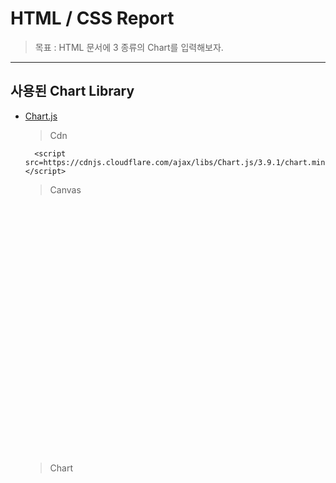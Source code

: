 # HTML / CSS Report

  > 목표 : HTML 문서에 3 종류의 Chart를 입력해보자.

-----------------------------------------------------------------------

## 사용된 Chart Library

- [Chart.js](https://www.chartjs.org/)

  > Cdn
  
    <!-- chart.js -->
        <script src=https://cdnjs.cloudflare.com/ajax/libs/Chart.js/3.9.1/chart.min.js></script>

  > Canvas
  
     <div>
         <canvas id="myChart2" style="display:inline-block; width:100%;
             max-width:400px; height:100%; max-height:400px"></canvas>
     </div>

  > Chart
  
     <script>
         var ctx = document.getElementById('myChart1');
         var xValues = ['HTML','CSS','SASS','Javascript','php','ruby','iOS'];
         var yValues = [30,30,10,20,10,5,5];
         var barColor = ['#ff0000','#ff8c00','#ffff00','#008000','#0000ff','#4b0082','#800080'];
     ...
  
-----------------------------------------------------------------------

## Github.io & Netlify Address

  - Github.io Address : [Click Here](https://racheneken.github.io/Github.io-HTMLreport/)
  
  - Netlify Address : [Click Here](https://htmlreport.netlify.app/)
  
